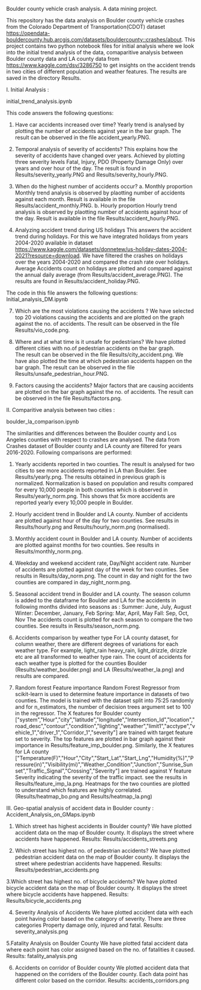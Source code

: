 Boulder county vehicle crash analysis. A data mining project.

This repository has the data analysis on Boulder county vehicle crashes from the Colorado Department of Transportation(CDOT) dataset https://opendata-bouldercounty.hub.arcgis.com/datasets/bouldercounty::crashes/about.
This project contains two python notebook files for initial analysis where we look into the initial trend analysis of the data, comaparitive analysis between Boulder county data and 
LA county data from https://www.kaggle.com/dsv/3286750 to get insights on the accident trends in two cities of different population and weather features.
The results are saved in the directory Results.

I. Initial Analysis :

initial_trend_analysis.ipynb

This code answers the following questions:

  1.	Have car accidents increased over time? 
      Yearly trend is analysed by plotting the number of accidents against year in the bar graph. The result can be observed in the file accident_yearly.PNG.
  
  2.	Temporal analysis of severity of accidents?
      This explains how the severity of accidents have changed over years. Achieved by plotting three severity levels Fatal, Injury, PDO (Property Damage Only) over years and over hour of the day. The result is found in Results/severity_yearly.PNG 
      and Results/severity_hourly.PNG.
  
  3.	When do the highest number of accidents occur?
       a.	Monthly proportion
          Monthly trend analysis is observed by plaotting number of accidents against each month. Result is available in the file Results/accident_monthly.PNG.
       b.	Hourly proportion
          Hourly trend analysis is observed by plaotting number of accidents against hour of the day. Result is available in the file Results/accident_hourly.PNG.        
  
  4. Analyzing accident trend during US holidays
      This answers the accident trend during holidays. For this we have integrated holidays from years 2004-2020 available in dataset https://www.kaggle.com/datasets/donnetew/us-holiday-dates-2004-2021?resource=download.
      We have filtered the crashes on holidays over the years 2004-2020 and compared the crash rate over holidays. Average Accidents count on holidays are plotted and compared against the annual daily average (from Results/accident_average.PNG). The results are found in Results/accident_holiday.PNG.

The code in this file answers the following questions:
Initial_analysis_DM.ipynb

  7.	Which are the most violations causing the accidents ?
      We have selected top 20 violations causing the accidents and are plotted on the graph against the no. of accidents.
      The result can be observed in the file Results/vio_code.png.
      
  8.	Where and at what time is it unsafe for pedestrians? 
      We have plotted different cities with no.of pedestrian accidents on the bar graph.      
      The result can be observed in the file Results/city_accident.png.
      We have also plotted the time at which pedestrian accidents happen on the bar graph.
      The result can be observed in the file Results/unsafe_pedestrian_hour.PNG.
      
  9. Factors causing the accidents?
     Major factors that are causing accidents are plotted on the bar graph against the no. of accidents.
     The result can be observed in the file Results/factors.png.

II. Comparitive analysis between two cities :

boulder_la_comparison.ipynb

The similarities and differences between the Boulder county and Los Angeles counties with respect to crashes are analysed.
The data from Crashes dataset of Boulder county and LA county are filtered for years 2016-2020. 
Following comparisons are performed:

  1. Yearly accidents reported in two counties.
      The result is analysed for two cities to see more accidents reported in LA than Boulder. See Results/yearly.png.
      The results obtained in previous graph is normalized. Normalization is based on population and results compared for every 10,000 people in both counties which is observed in Results/yearly_norm.png.
      This shows that 5x more accidents are reported yearly every 10,000 people in Boulder.
  
  2. Hourly accident trend in Boulder and LA county.
      Number of accidents are plotted against hour of the day for two counties. See results in Results/hourly.png and Results/hourly_norm.png (normalised).
  
  3. Monthly accident count in Boulder and LA county.
      Number of accidents are plotted against months for two counties. See results in Results/monthly_norm.png.
  
  4. Weekday and weekend accident rate, Day/Night accident rate.
      Number of accidents are plotted against day of the week for two counties. See results in Results/day_norm.png. The count in day and night for the two counties are compared in day_night_norm.png.
  
  5. Seasonal accident trend in Boulder and LA county.
      The season column is added to the dataframe for Boulder and LA for the accidents in following months divided into seasons as :
      Summer: June, July, August
      Winter: December, January, Feb
      Spring: Mar, April, May
      Fall: Sep, Oct, Nov
      The accidents count is plotted for each season to compare the two counties. See results in Results/season_norm.png.
  
  6. Accidents comparison by weather type
      For LA county dataset, for column weather, there are different degrees of variations for each weather type. For example, light_rain heavy_rain, light_drizzle, drizzle etc are all transformed to weather type rain.
      The count of accidents for each weather type is plotted for the counties Boulder (Results/weather_boulder.png) and LA (Results/weather_la.png) and results are compared.
  
  7. Random forest Feature importance
      Random Forest Regressor from scikit-learn is used to determine feature importance in datasets of two counties. 
      The model is trained with the dataset split into 75:25 randomly and for n_estimators, the number of decision trees argument set to 100 in the regressor. 
      The X features for Boulder county ["system","Hour","city","latitude","longitude","Intersection_Id","location","road_desc","contour","condition","lighting","weather","limit1","acctype","vehicle_1","driver_1","Corridor_1","severity"] 
      are trained with target feature set to severity. The top features are plotted in bar graph against their importance in Results/feature_imp_boulder.png.
      Similarly, the X features for LA county ["Temperature(F)","Hour","City","Start_Lat","Start_Lng","Humidity(%)","Pressure(in)","Visibility(mi)","Weather_Condition","Junction","Sunrise_Sunset","Traffic_Signal","Crossing","Severity"]
      are trained against Y feature Severity indicating the severity of the traffic impact. see the results in Results/feature_imp_la.png.
      Heatmaps for the two counties are plotted to understand which features are highly correlated. (Results/heatmap_bo.png and Results/heatmap_la.png)


III. Geo-spatial analysis of accident data in Boulder county  :
Accident_Analysis_on_GMaps.ipynb
1. Which street has highest accidents in Boulder county?
    We have plotted accident data on the map of Boulder county. It displays the street where accidents have happened.
    Results: Results/accidents_streets.png
    
2. Which street has highest no. of pedestrian accidents?
We have plotted pedestrian accident data on the map of Boulder county. It displays the street where pedestrian accidents have happened.
    Results: Results/pedestrian_accidents.png
    
3.Which street has highest no. of bicycle accidents?
We have plotted bicycle accident data on the map of Boulder county. It displays the street where bicycle accidents have happened.
    Results: Results/bicycle_accidents.png

4. Severity Analysis of Accidents 
We have plotted accident data with each point having color based on the category of severity. There are three categories Property damage only, injured and fatal. 
Results: severity_analysis.png

5.Fatality Analysis on Boulder County
We have plotted fatal accident data where each point has color assigned based on the no. of fatalities it caused.
Results: fatality_analysis.png

6. Accidents on corridor of Boulder county
We plotted accident data that happened on the corriders of the Boulder county. Each data point has different color based on the corridor.
Results: accidents_corridors.png
  




   
    
